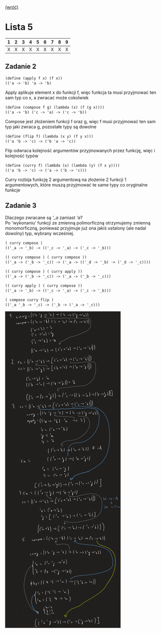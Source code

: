[(wróć)](../../../../../)
# Lista 5
| 1 | 2 | 3 | 4 | 5 | 6 | 7 | 8 | 9 |
|---|---|---|---|---|---|---|---|---|
| X | X | X | X | X | X | X | X | X |

## Zadanie 2
```
(define (apply f x) (f x))
(('a -> 'b) 'a -> 'b)
```
Apply aplikuje element x do funkcji f, więc funkcja ta musi przyjmować ten sam typ co x, a zwracać może cokolwiek
```
(define (compose f g) (lambda (x) (f (g x))))
(('a -> 'b) ('c -> 'a) -> ('c -> 'b))
```
Compose jest złożeniem funkcji f oraz g, więc f musi przyjmować ten sam typ jaki zwraca g, pozostałe typy są dowolne
```
(define (flip f) (lambda (x y) (f y x)))
(('a 'b -> 'c) -> ('b 'a -> 'c))
```
Flip odwraca kolejność argumentów przyjmowanych przez funkcję, więc i kolejność typów
```
(define (curry f) (lambda (x) (lambda (y) (f x y))))
(('a 'b -> 'c) -> ('a -> ('b -> 'c)))
```
Curry rozbija funkcję 2 argumentową na złożenie 2 funkcji 1 argumentowych, które muszą przyjmować te same typy co oryginalne funkcje

## Zadanie 3 
Dlaczego zwracane są *'_a* zamiast *'a*?\
Po 'wykonaniu' funkcji ze zmienną polimorficzną otrzymujemy zmienną monomorficzną, ponieważ przyjmuje już ona jakiś ustalony (ale nadal dowolny) typ, wybrany wcześniej.
```
( curry compose )
(('_a -> '_b) -> (('_c -> '_a) -> ('_c -> '_b)))
```
```
(( curry compose ) ( curry compose ))
(('_a -> ('_b -> '_c)) -> ('_a -> (('_d -> '_b) -> ('_d -> '_c))))
```
```
(( curry compose ) ( curry apply ))
(('_a -> ('_b -> '_c)) -> ('_a -> ('_b -> '_c)))
```
```
(( curry apply ) ( curry compose ))
(('_a -> '_b) -> (('_c -> '_a) -> ('_c -> '_b)))
```
```
( compose curry flip )
(('_a '_b -> '_c) -> ('_b -> ('_a -> '_c)))
```
![image](zad3.png)